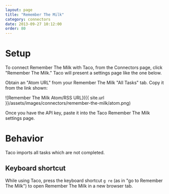 ```yaml
---
layout: page
title: "Remember The Milk"
category: connectors
date: 2013-09-27 10:12:00
order: 80
---
```


# Setup

To connect Remember The Milk with Taco, from the Connectors page, click
"Remember The Milk." Taco will present a settings page like the one
below.

Obtain an "Atom URL" from your Remember The Milk "All Tasks" tab.
Copy it from the link shown:

![Remember The Milk Atom/RSS URL]({{ site.url }}/assets/images/connectors/remember-the-milk/atom.png)

Once you have the API key, paste it into the Taco Remember The Milk
settings page.


# Behavior

Taco imports all tasks which are not completed.

## Keyboard shortcut

While using Taco, press the keyboard shortcut `g re` (as in "go to
Remember The Milk") to open Remember The Milk in a new browser tab.
